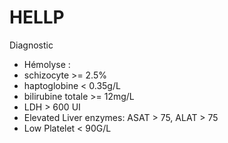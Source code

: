 # HELLP



Diagnostic
- Hémolyse :
- schizocyte >= 2.5%
- haptoglobine < 0.35g/L
- bilirubine totale >= 12mg/L
- LDH > 600 UI
- Elevated Liver enzymes:  ASAT > 75, ALAT > 75
- Low Platelet < 90G/L
